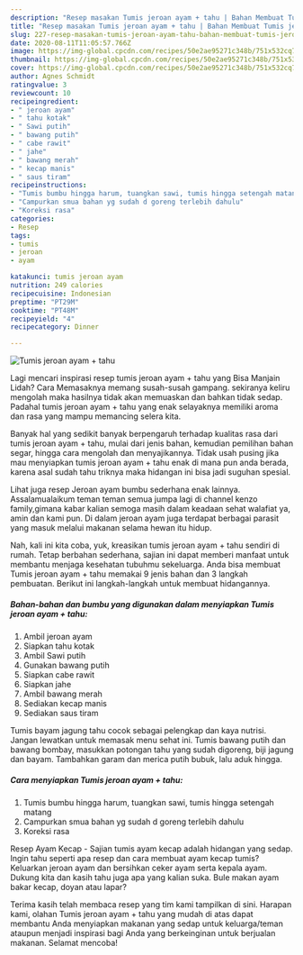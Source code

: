 ```yaml
---
description: "Resep masakan Tumis jeroan ayam + tahu | Bahan Membuat Tumis jeroan ayam + tahu Yang Sempurna"
title: "Resep masakan Tumis jeroan ayam + tahu | Bahan Membuat Tumis jeroan ayam + tahu Yang Sempurna"
slug: 227-resep-masakan-tumis-jeroan-ayam-tahu-bahan-membuat-tumis-jeroan-ayam-tahu-yang-sempurna
date: 2020-08-11T11:05:57.766Z
image: https://img-global.cpcdn.com/recipes/50e2ae95271c348b/751x532cq70/tumis-jeroan-ayam-tahu-foto-resep-utama.jpg
thumbnail: https://img-global.cpcdn.com/recipes/50e2ae95271c348b/751x532cq70/tumis-jeroan-ayam-tahu-foto-resep-utama.jpg
cover: https://img-global.cpcdn.com/recipes/50e2ae95271c348b/751x532cq70/tumis-jeroan-ayam-tahu-foto-resep-utama.jpg
author: Agnes Schmidt
ratingvalue: 3
reviewcount: 10
recipeingredient:
- " jeroan ayam"
- " tahu kotak"
- " Sawi putih"
- " bawang putih"
- " cabe rawit"
- " jahe"
- " bawang merah"
- " kecap manis"
- " saus tiram"
recipeinstructions:
- "Tumis bumbu hingga harum, tuangkan sawi, tumis hingga setengah matang"
- "Campurkan smua bahan yg sudah d goreng terlebih dahulu"
- "Koreksi rasa"
categories:
- Resep
tags:
- tumis
- jeroan
- ayam

katakunci: tumis jeroan ayam 
nutrition: 249 calories
recipecuisine: Indonesian
preptime: "PT29M"
cooktime: "PT48M"
recipeyield: "4"
recipecategory: Dinner

---
```



![Tumis jeroan ayam + tahu](https://img-global.cpcdn.com/recipes/50e2ae95271c348b/751x532cq70/tumis-jeroan-ayam-tahu-foto-resep-utama.jpg)

Lagi mencari inspirasi resep tumis jeroan ayam + tahu yang Bisa Manjain Lidah? Cara Memasaknya memang susah-susah gampang. sekiranya keliru mengolah maka hasilnya tidak akan memuaskan dan bahkan tidak sedap. Padahal tumis jeroan ayam + tahu yang enak selayaknya memiliki aroma dan rasa yang mampu memancing selera kita.

Banyak hal yang sedikit banyak berpengaruh terhadap kualitas rasa dari tumis jeroan ayam + tahu, mulai dari jenis bahan, kemudian pemilihan bahan segar, hingga cara mengolah dan menyajikannya. Tidak usah pusing jika mau menyiapkan tumis jeroan ayam + tahu enak di mana pun anda berada, karena asal sudah tahu triknya maka hidangan ini bisa jadi suguhan spesial.

Lihat juga resep Jeroan ayam bumbu sederhana enak lainnya. Assalamualaikum teman teman semua jumpa lagi di channel kenzo family,gimana kabar kalian semoga masih dalam keadaan sehat walafiat ya, amin dan kami pun. Di dalam jeroan ayam juga terdapat berbagai parasit yang masuk melalui makanan selama hewan itu hidup.


Nah, kali ini kita coba, yuk, kreasikan tumis jeroan ayam + tahu sendiri di rumah. Tetap berbahan sederhana, sajian ini dapat memberi manfaat untuk membantu menjaga kesehatan tubuhmu sekeluarga. Anda bisa membuat Tumis jeroan ayam + tahu memakai 9 jenis bahan dan 3 langkah pembuatan. Berikut ini langkah-langkah untuk membuat hidangannya.

<!--inarticleads1-->

##### Bahan-bahan dan bumbu yang digunakan dalam menyiapkan Tumis jeroan ayam + tahu:

1. Ambil  jeroan ayam
1. Siapkan  tahu kotak
1. Ambil  Sawi putih
1. Gunakan  bawang putih
1. Siapkan  cabe rawit
1. Siapkan  jahe
1. Ambil  bawang merah
1. Sediakan  kecap manis
1. Sediakan  saus tiram


Tumis bayam jagung tahu cocok sebagai pelengkap dan kaya nutrisi. Jangan lewatkan untuk memasak menu sehat ini. Tumis bawang putih dan bawang bombay, masukkan potongan tahu yang sudah digoreng, biji jagung dan bayam. Tambahkan garam dan merica putih bubuk, lalu aduk hingga. 

<!--inarticleads2-->

##### Cara menyiapkan Tumis jeroan ayam + tahu:

1. Tumis bumbu hingga harum, tuangkan sawi, tumis hingga setengah matang
1. Campurkan smua bahan yg sudah d goreng terlebih dahulu
1. Koreksi rasa


Resep Ayam Kecap - Sajian tumis ayam kecap adalah hidangan yang sedap. Ingin tahu seperti apa resep dan cara membuat ayam kecap tumis? Keluarkan jeroan ayam dan bersihkan ceker ayam serta kepala ayam. Dukung kita dan kasih tahu juga apa yang kalian suka. Bule makan ayam bakar kecap, doyan atau lapar? 

Terima kasih telah membaca resep yang tim kami tampilkan di sini. Harapan kami, olahan Tumis jeroan ayam + tahu yang mudah di atas dapat membantu Anda menyiapkan makanan yang sedap untuk keluarga/teman ataupun menjadi inspirasi bagi Anda yang berkeinginan untuk berjualan makanan. Selamat mencoba!
